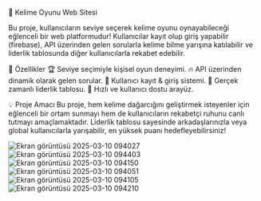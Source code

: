 🧠 Kelime Oyunu Web Sitesi

Bu proje, kullanıcıların seviye seçerek kelime oyunu oynayabileceği eğlenceli bir web platformudur!
Kullanıcılar kayıt olup giriş yapabilir (firebase), API üzerinden gelen sorularla kelime bilme yarışına katılabilir ve liderlik tablosunda diğer kullanıcılarla rekabet edebilir.

🚀 Özellikler
🏆 Seviye seçimiyle kişisel oyun deneyimi.
🔥 API üzerinden dinamik olarak gelen sorular.
👤 Kullanıcı kayıt & giriş sistemi.
🏅 Gerçek zamanlı liderlik tablosu.
🎯 Hızlı ve kullanıcı dostu arayüz.

💡 Proje Amacı
Bu proje, hem kelime dağarcığını geliştirmek isteyenler için eğlenceli bir ortam sunmayı hem de kullanıcıların rekabetçi ruhunu canlı tutmayı amaçlamaktadır.
Liderlik tablosu sayesinde arkadaşlarınızla veya global kullanıcılarla yarışabilir, en yüksek puanı hedefleyebilirsiniz!

![Ekran görüntüsü 2025-03-10 094027](https://github.com/user-attachments/assets/71b74ec5-53fb-445f-adf8-465d3751e4ca)
![Ekran görüntüsü 2025-03-10 094403](https://github.com/user-attachments/assets/7f5e8178-7446-46ec-9323-96bdc78a704e)
![Ekran görüntüsü 2025-03-10 094150](https://github.com/user-attachments/assets/f696f24b-3318-4584-b5ba-d72f4fdd5e42)
![Ekran görüntüsü 2025-03-10 094051](https://github.com/user-attachments/assets/61ae9d75-e649-4578-acb3-84aa23b1b950)
![Ekran görüntüsü 2025-03-10 094105](https://github.com/user-attachments/assets/d9c17ccd-2115-4414-9559-05608509c7f0)
![Ekran görüntüsü 2025-03-10 094210](https://github.com/user-attachments/assets/d8cd0d48-8be6-4209-9ade-af18387c0d98)
